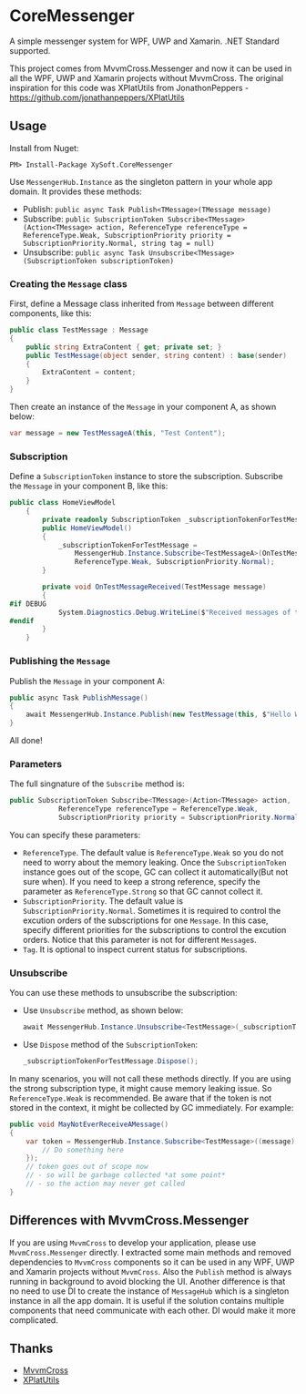 # CoreMessenger

A simple messenger system for WPF, UWP and Xamarin. .NET Standard supported.

This project comes from MvvmCross.Messenger and now it can be used in all the WPF, UWP and Xamarin projects without MvvmCross. The original inspiration for this code was XPlatUtils from JonathonPeppers - https://github.com/jonathanpeppers/XPlatUtils

## Usage

Install from Nuget:

```PM> Install-Package XySoft.CoreMessenger```

Use `MessengerHub.Instance` as the singleton pattern in your whole app domain. It provides these methods:

* Publish: `public async Task Publish<TMessage>(TMessage message)`
* Subscribe: `public SubscriptionToken Subscribe<TMessage>(Action<TMessage> action, ReferenceType referenceType = ReferenceType.Weak, SubscriptionPriority priority = SubscriptionPriority.Normal, string tag = null)`
* Unsubscribe: `public async Task Unsubscribe<TMessage>(SubscriptionToken subscriptionToken)`

### Creating the `Message` class

First, define a Message class inherited from `Message` between different components, like this:

```csharp
public class TestMessage : Message
{
    public string ExtraContent { get; private set; }
    public TestMessage(object sender, string content) : base(sender)
    {
        ExtraContent = content;
    }
}
```

Then create an instance of the `Message` in your component A, as shown below:

```csharp
var message = new TestMessageA(this, "Test Content");
```

### Subscription

Define a `SubscriptionToken` instance to store the subscription. Subscribe the `Message` in your component B, like this:

```csharp
public class HomeViewModel
    {
        private readonly SubscriptionToken _subscriptionTokenForTestMessage;
        public HomeViewModel()
        {
            _subscriptionTokenForTestMessage = 
                MessengerHub.Instance.Subscribe<TestMessageA>(OnTestMessageReceived,
                ReferenceType.Weak, SubscriptionPriority.Normal);
        }

        private void OnTestMessageReceived(TestMessage message)
        {
#if DEBUG
            System.Diagnostics.Debug.WriteLine($"Received messages of type {message.GetType().ToString()}. Content: {message.Content}");
#endif
        }
    }
```

### Publishing the `Message`

Publish the `Message` in your component A:

```csharp
public async Task PublishMessage()
{
    await MessengerHub.Instance.Publish(new TestMessage(this, $"Hello World!"));
}
```

All done!

### Parameters

The full singnature of the `Subscribe` method is:

```csharp
public SubscriptionToken Subscribe<TMessage>(Action<TMessage> action,
            ReferenceType referenceType = ReferenceType.Weak,
            SubscriptionPriority priority = SubscriptionPriority.Normal, string tag = null) where TMessage : Message
```

You can specify these parameters:

* `ReferenceType`. The default value is `ReferenceType.Weak` so you do not need to worry about the memory leaking. Once the `SubscriptionToken` instance goes out of the scope, GC can collect it automatically(But not sure when). If you need to keep a strong reference, specify the parameter as `ReferenceType.Strong` so that GC cannot collect it.
* `SubscriptionPriority`. The default value is `SubscriptionPriority.Normal`. Sometimes it is required to control the excution orders of the subscriptions for one `Message`. In this case, specify different priorities for the subscriptions to control the excution orders. Notice that this parameter is not for different `Message`s.
* `Tag`. It is optional to inspect current status for subscriptions.

### Unsubscribe

You can use these methods to unsubscribe the subscription:

* Use `Unsubscribe` method, as shown below:
  ```csharp
  await MessengerHub.Instance.Unsubscribe<TestMessage>(_subscriptionTokenForTestMessage);
  ```
* Use `Dispose` method of the `SubscriptionToken`:
  ```csharp
  _subscriptionTokenForTestMessage.Dispose();
  ```

In many scenarios, you will not call these methods directly. If you are using the strong subscription type, it might cause memory leaking issue. So `ReferenceType.Weak` is recommended. Be aware that if the token is not stored in the context, it might be collected by GC immediately. For example:

```csharp
public void MayNotEverReceiveAMessage()
{
    var token = MessengerHub.Instance.Subscribe<TestMessage>((message) => {
        // Do something here
    });
    // token goes out of scope now
    // - so will be garbage collected *at some point*
    // - so the action may never get called
}
```

## Differences with MvvmCross.Messenger

If you are using `MvvmCross` to develop your application, please use `MvvmCross.Messenger` directly. I extracted some main methods and removed dependencies to `MvvmCross` components so it can be used in any WPF, UWP and Xamarin projects without `MvvmCross`. Also the `Publish` method is always running in background to avoid blocking the UI. Another difference is that no need to use DI to create the instance of `MessageHub` which is a singleton instance in all the app domain. It is useful if the solution contains multiple components that need communicate with each other. DI would make it more complicated.

## Thanks

* [MvvmCross](https://www.mvvmcross.com)
* [XPlatUtils](https://github.com/jonathanpeppers/XPlatUtils)
